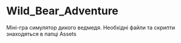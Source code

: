 # Wild_Bear_Adventure
Міні-гра симулятор дикого ведмедя. Необхідні файли та скрипти знаходяться в папці Assets

